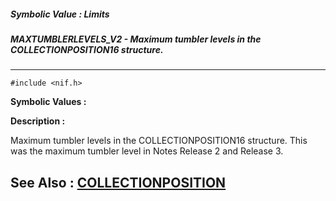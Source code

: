 ##### Symbolic Value : Limits
##### MAXTUMBLERLEVELS_V2 - Maximum tumbler levels in the COLLECTIONPOSITION16 structure.
---
```
#include <nif.h>
```

**Symbolic Values :**



**Description :**

Maximum tumbler levels in the COLLECTIONPOSITION16 structure.  This was the maximum tumbler level in Notes Release 2 and Release 3.  


**See Also :**
[COLLECTIONPOSITION](/domino-c-api-docs/reference/Data/COLLECTIONPOSITION)
---
